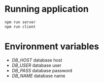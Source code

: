 # Running application

```bash
npm run server
npm run client
```

# Environment variables

- *DB_HOST* database host
- *DB_USER* database user
- *DB_PASS* database password
- *DB_NAME* database name